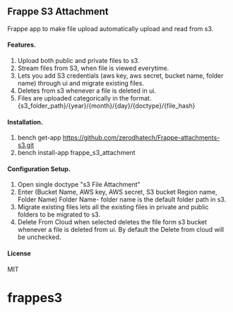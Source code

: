 ## Frappe S3 Attachment

Frappe app to make file upload automatically upload and read from s3.

#### Features.

1. Upload both public and private files to s3.
2. Stream files from S3, when file is viewed everytime.
3. Lets you add S3 credentials
    (aws key, aws secret, bucket name, folder name) through ui and migrate existing
    files.
4. Deletes from s3 whenever a file is deleted in ui.
5. Files are uploaded categorically in the format.
    {s3_folder_path}/{year}/{month}/{day}/{doctype}/{file_hash}

#### Installation.

1. bench get-app https://github.com/zerodhatech/Frappe-attachments-s3.git
2. bench install-app frappe_s3_attachment

#### Configuration Setup.

1. Open single doctype "s3 File Attachment"
2. Enter (Bucket Name, AWS key, AWS secret, S3 bucket Region name, Folder Name)
    Folder Name- folder name is the default folder path in s3.
3. Migrate existing files lets all the existing files in private and public folders
    to be migrated to s3.
4. Delete From Cloud when selected deletes the file form s3 bucket whenever a file
    is deleted from ui. By default the Delete from cloud will be unchecked.

#### License

MIT
# frappes3
